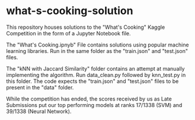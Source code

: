 # what-s-cooking-solution
This repository houses solutions to the "What's Cooking" Kaggle Competition in the form of a Jupyter Notebook file.

The "What's Cooking.ipnyb" File contains solutions using popular machine learning libraries. Run in the same folder as the "train.json" and "test.json" files.

The "kNN with Jaccard Similarity" folder contains an attempt at manually implementing the algorithm. Run data_clean.py followed by knn_test.py in this folder. The code expects the "train.json" and "test.json" files to be present in the "data" folder.

While the competition has ended, the scores received by us as Late Submissions put our top performing models at ranks 17/1338 (SVM) and 39/1338 (Neural Network).
